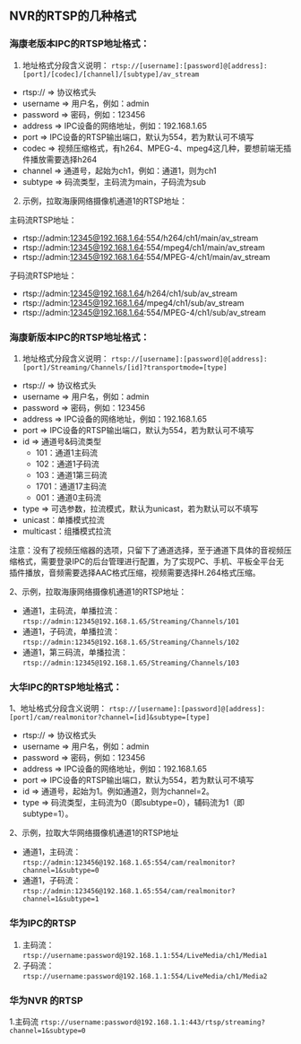 ## NVR的RTSP的几种格式

### 海康老版本IPC的RTSP地址格式：
1. 地址格式分段含义说明：  ` rtsp://[username]:[password]@[address]:[port]/[codec]/[channel]/[subtype]/av_stream `

 * rtsp://   => 协议格式头
 * username  => 用户名，例如：admin
 * password  => 密码，例如：123456
 * address   => IPC设备的网络地址，例如：192.168.1.65
 * port      => IPC设备的RTSP输出端口，默认为554，若为默认可不填写
 * codec     => 视频压缩格式，有h264、MPEG-4、mpeg4这几种，要想前端无插件播放需要选择h264
 * channel   => 通道号，起始为ch1，例如：通道1，则为ch1
 * subtype   => 码流类型，主码流为main，子码流为sub

2. 示例，拉取海康网络摄像机通道1的RTSP地址：

主码流RTSP地址：
* rtsp://admin:12345@192.168.1.64:554/h264/ch1/main/av_stream
* rtsp://admin:12345@192.168.1.64:554/mpeg4/ch1/main/av_stream
* rtsp://admin:12345@192.168.1.64:554/MPEG-4/ch1/main/av_stream

子码流RTSP地址：
* rtsp://admin:12345@192.168.1.64/h264/ch1/sub/av_stream
* rtsp://admin:12345@192.168.1.64/mpeg4/ch1/sub/av_stream
* rtsp://admin:12345@192.168.1.64:554/MPEG-4/ch1/sub/av_stream

### 海康新版本IPC的RTSP地址格式：

1. 地址格式分段含义说明： `rtsp://[username]:[password]@[address]:[port]/Streaming/Channels/[id]?transportmode=[type]`

* rtsp://   => 协议格式头
* username  => 用户名，例如：admin
* password  => 密码，例如：123456
* address   => IPC设备的网络地址，例如：192.168.1.65
* port      => IPC设备的RTSP输出端口，默认为554，若为默认可不填写
* id        => 通道号&码流类型
   * 101：通道1主码流
   * 102：通道1子码流
   * 103：通道1第三码流
   * 1701：通道17主码流
   * 001：通道0主码流
* type      => 可选参数，拉流模式，默认为unicast，若为默认可以不填写
* unicast：单播模式拉流
* multicast：组播模式拉流

注意：没有了视频压缩器的选项，只留下了通道选择，至于通道下具体的音视频压缩格式，需要登录IPC的后台管理进行配置，为了实现PC、手机、平板全平台无插件播放，音频需要选择AAC格式压缩，视频需要选择H.264格式压缩。

2、示例，拉取海康网络摄像机通道1的RTSP地址：

 * 通道1，主码流，单播拉流： `rtsp://admin:12345@192.168.1.65/Streaming/Channels/101`
 * 通道1，子码流，单播拉流： `rtsp://admin:12345@192.168.1.65/Streaming/Channels/102`
 * 通道1，第三码流，单播拉流： `rtsp://admin:12345@192.168.1.65/Streaming/Channels/103`

### 大华IPC的RTSP地址格式：
1、地址格式分段含义说明： `rtsp://[username]:[password]@[address]:[port]/cam/realmonitor?channel=[id]&subtype=[type]`

 * rtsp://   => 协议格式头
 * username  => 用户名，例如：admin
 * password  => 密码，例如：123456
 * address   => IPC设备的网络地址，例如：192.168.1.65
 * port      => IPC设备的RTSP输出端口，默认为554，若为默认可不填写
 * id        => 通道号，起始为1。例如通道2，则为channel=2。
 * type      => 码流类型，主码流为0（即subtype=0），辅码流为1（即subtype=1）。

2、示例，拉取大华网络摄像机通道1的RTSP地址

 * 通道1，主码流： `rtsp://admin:123456@192.168.1.65:554/cam/realmonitor?channel=1&subtype=0`
 * 通道1，子码流： `rtsp://admin:123456@192.168.1.65:554/cam/realmonitor?channel=1&subtype=1`
 
### 华为IPC的RTSP

1. 主码流：`rtsp://username:password@192.168.1.1:554/LiveMedia/ch1/Media1`
2. 子码流：`rtsp://username:password@192.168.1.1:554/LiveMedia/ch1/Media2`

### 华为NVR 的RTSP
1.主码流  `rtsp://username:password@192.168.1.1:443/rtsp/streaming?channel=1&subtype=0`